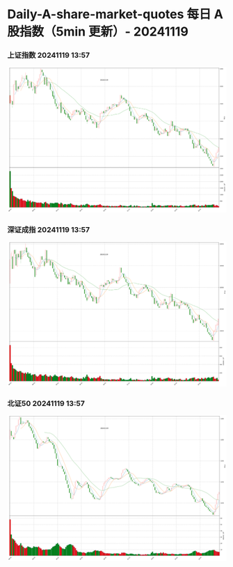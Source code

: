 
# Daily-A-share-market-quotes 每日 A 股指数（5min 更新）- 20241119

### 上证指数 20241119 13:57
![](./fig/2024/11/20241119-sh000001.png)

### 深证成指 20241119 13:57
![](./fig/2024/11/20241119-sz399001.png)

### 北证50 20241119 13:57
![](./fig/2024/11/20241119-bj899050.png)

